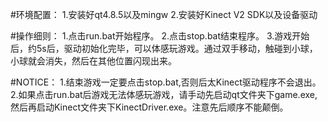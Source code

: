 #环境配置：
1.安装好qt4.8.5以及mingw
2.安装好Kinect V2 SDK以及设备驱动

#操作细则：
1.点击run.bat开始程序。
2.点击stop.bat结束程序。
3.游戏开始后，约5s后，驱动初始化完毕，可以体感玩游戏。通过双手移动，触碰到小球，小球就会消失，然后在其他位置闪现出来。

#NOTICE：
1.结束游戏一定要点击stop.bat,否则后太Kinect驱动程序不会退出。
2.如果点击run.bat后游戏无法体感玩游戏，请手动先启动qt文件夹下game.exe,然后再启动Kinect文件夹下KinectDriver.exe。注意先后顺序不能颠倒。
